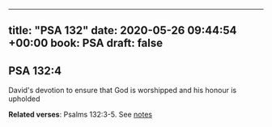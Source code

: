 
---
title: "PSA 132"
date: 2020-05-26 09:44:54 +00:00
book: PSA
draft: false
---

## PSA 132:4

David's devotion to ensure that God is worshipped and his honour is upholded

**Related verses**: Psalms 132:3-5. See [notes](https://my.bible.com/notes/3437905685567496856)


